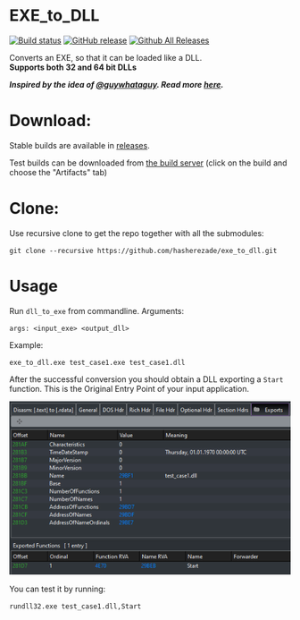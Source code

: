 # EXE_to_DLL

[![Build status](https://ci.appveyor.com/api/projects/status/2exf5ulw51klq8wt?svg=true)](https://ci.appveyor.com/project/hasherezade/exe-to-dll)
[![GitHub release](https://img.shields.io/github/release/hasherezade/exe_to_dll.svg)](https://github.com/hasherezade/exe_to_dll/releases)
[![Github All Releases](https://img.shields.io/github/downloads/hasherezade/exe_to_dll/total.svg)](https://github.com/hasherezade/exe_to_dll/releases)

Converts an EXE, so that it can be loaded like a DLL.<br/>
<b>Supports both 32 and 64 bit DLLs</b>

***Inspired by the idea of [@guywhataguy](https://github.com/guywhataguy/). Read more [here](https://blog.vastart.dev/2020/04/calling-arbitrary-functions-in-exes.html).***

# Download:

Stable builds are available in [releases](https://github.com/hasherezade/exe_to_dll/releases).

Test builds can be downloaded from [the build server](https://ci.appveyor.com/project/hasherezade/exe-to-dll) (click on the build and choose the "Artifacts" tab)

# Clone:

Use recursive clone to get the repo together with all the submodules:
```
git clone --recursive https://github.com/hasherezade/exe_to_dll.git
```

# Usage

Run `dll_to_exe` from commandline. Arguments:

```
args: <input_exe> <output_dll>
```

Example:

```
exe_to_dll.exe test_case1.exe test_case1.dll
```

After the successful conversion you should obtain a DLL exporting a `Start` function. This is the Original Entry Point of your input application.

![](img/exp_table.png)

You can test it by running:

```
rundll32.exe test_case1.dll,Start
```
